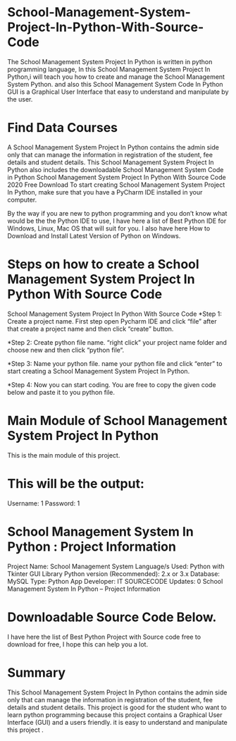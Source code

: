 # School-Management-System-Project-In-Python-With-Source-Code
The School Management System Project In Python is written in python programming language, In this School Management System Project In Python,i will teach you how to create and manage the School Management System Python. and also this School Management System Code In Python GUI is a Graphical User Interface that easy to understand and manipulate by the user.
# Find Data Courses
A School Management System Project In Python contains the admin side only that can manage the information in registration of the student, fee details and student details.
This School Management System Project In Python also includes the downloadable School Management System Code in Python
School Management System Project In Python With Source Code 2020 Free Download
To start creating School Management System Project In Python, make sure that you have a PyCharm IDE installed in your computer.

By the way if you are new to python programming and you don’t know what would be the the Python IDE to use, I have here a list of Best Python IDE for Windows, Linux, Mac OS that will suit for you. I also have here How to Download and Install Latest Version of Python on Windows.


# Steps on how to create a School Management System Project In Python With Source Code

School Management System Project In Python With Source Code
*Step 1: Create a project name.
First step open Pycharm IDE and click “file” after that create a project name and then click “create” button.

*Step 2: Create python file name.
“right click” your project name folder and choose new and then click “python file“.

*Step 3: Name your python file.
name your python file and click “enter” to start creating a School Management System Project In Python.

*Step 4: Now you can start coding.
You are free to copy the given code below and paste it to you python file.

# Main Module of School Management System Project In Python
This is the main module of this project.


# This will be the output:
Username: 1
Password: 1

# School Management System In Python : Project Information
Project Name:	School Management System
Language/s Used:	Python with Tkinter GUI Library
Python version (Recommended):	2.x or 3.x
Database:	MySQL
Type:	Python App
Developer:	IT SOURCECODE
Updates:	0
School Management System In Python – Project Information

# Downloadable Source Code Below.
I have here the list of Best Python Project with Source code free to download for free, I hope this can help you a lot.

# Summary
This School Management System Project In Python contains the admin side only that can manage the information in registration of the student, fee details and student details. This project is good for the student who want to learn python programming because this project contains a Graphical User Interface (GUI) and a users friendly. it is easy to understand and manipulate this project .
